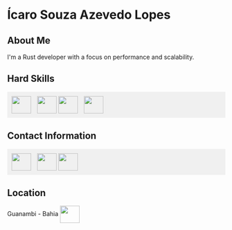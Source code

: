 # Ícaro Souza Azevedo Lopes

## About Me
I'm a Rust developer with a focus on performance and scalability.

## Hard Skills
<div style="background-color: #f0f0f0; padding: 10px;">
  <span style="display: inline-block; margin-right: 10px;">
      <img align="center" height="40" width="45" src="https://img.icons8.com/?size=1x&id=DdsVMQpS0aaL&format=png"/>
  </span>

  <span style="display: inline-block;">
      <img align="center" height="40" width="45" src="https://cdn-icons-png.flaticon.com/128/5968/5968342.png"/>
  </span>

  <span style="display: inline-block; margin-right: 10px;">
      <img align="center" height="40" width="45" src="https://cdn-icons-png.flaticon.com/128/5969/5969059.png"/>
  </span>

  <span style="display: inline-block; margin-right: 10px;">
      <img align="center" height="40" width="45" src="https://cdn-icons-png.flaticon.com/128/888/888879.png"/>
  </span>
  
</div>


## Contact Information
<div style="background-color: #f0f0f0; padding: 10px;">
  <span style="display: inline-block; margin-right: 10px;">
    <a href="https://t.me/icarors" target="_blank">
      <img align="center" height="40" width="45" src="https://cdn-icons-png.flaticon.com/128/2111/2111646.png"/>
    </a>
  </span>

  <span style="display: inline-block;">
    <a href="mailto:sicaro800@gmail.com" target="_blank">
      <img align="center" height="40" width="45" src="https://cdn-icons-png.flaticon.com/128/5968/5968534.png"/>
    </a>
  </span>

  <span style="display: inline-block; margin-right: 10px;">
    <a href="https://www.linkedin.com/in/%C3%ADcaro-lopes-854705217/" target="_blank">
      <img align="center" height="40" width="45" src="https://cdn-icons-png.flaticon.com/128/3536/3536505.png"/>
    </a>
  </span>
</div>


## Location
Guanambi - Bahia
<img align="center" height="40" width="45" src="https://cdn-icons-png.flaticon.com/128/7004/7004211.png"/>


